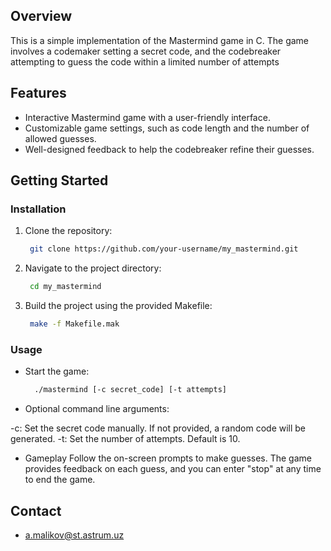 ## Overview

This is a simple implementation of the Mastermind game in C. The game involves a codemaker setting a secret code, and the codebreaker attempting to guess the code within a limited number of attempts

## Features

- Interactive Mastermind game with a user-friendly interface.
- Customizable game settings, such as code length and the number of allowed guesses.
- Well-designed feedback to help the codebreaker refine their guesses.

## Getting Started

### Installation

1. Clone the repository:

   ```bash
    git clone https://github.com/your-username/my_mastermind.git
   ```

2. Navigate to the project directory:

   ```bash
    cd my_mastermind
   ```

3. Build the project using the provided Makefile:

   ```bash
    make -f Makefile.mak
   ```

### Usage

- Start the game:

  ```bash
    ./mastermind [-c secret_code] [-t attempts]
  ```


- Optional command line arguments:

-c: Set the secret code manually. If not provided, a random code will be generated.
-t: Set the number of attempts. Default is 10.

- Gameplay
Follow the on-screen prompts to make guesses. The game provides feedback on each guess, and you can enter "stop" at any time to end the game.


## Contact

- a.malikov@st.astrum.uz
